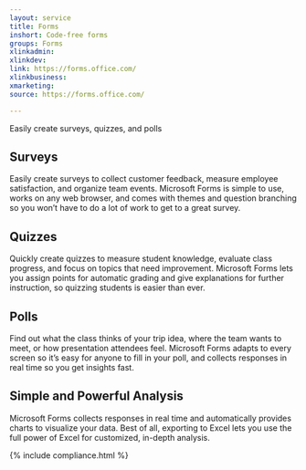 ```yaml
---
layout: service
title: Forms
inshort: Code-free forms
groups: Forms
xlinkadmin: 
xlinkdev: 
link: https://forms.office.com/
xlinkbusiness: 
xmarketing: 
source: https://forms.office.com/

---
```

Easily create surveys, quizzes, and polls

## Surveys
Easily create surveys to collect customer feedback, measure employee satisfaction, and organize team events.
Microsoft Forms is simple to use, works on any web browser, and comes with themes and question branching so you won’t have to do a lot of work to get to a great survey.

## Quizzes
Quickly create quizzes to measure student knowledge, evaluate class progress, and focus on topics that need improvement.
Microsoft Forms lets you assign points for automatic grading and give explanations for further instruction, so quizzing students is easier than ever.

## Polls
Find out what the class thinks of your trip idea, where the team wants to meet, or how presentation attendees feel.
Microsoft Forms adapts to every screen so it’s easy for anyone to fill in your poll, and collects responses in real time so you get insights fast.​


## Simple and Powerful Analysis​
Microsoft Forms collects responses in real time and automatically provides charts to visualize your data.​
Best of all, exporting to Excel lets you use the full power of Excel for customized, in-depth analysis.

{% include compliance.html %}

